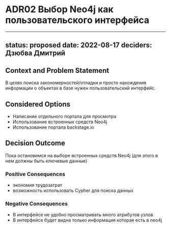 # ADR02 Выбор Neo4j как пользовательского интерфейса

---
status: proposed 
date: 2022-08-17
deciders: Дзюбва Дмитрий
---

## Context and Problem Statement

В целях поиска закономерностей/отладки и просто нахождения информации о объектах в базе нужен пользовательский интерфейс.

## Considered Options

* Написание отдельного портала для просмотра
* Использование встроенных средств Neo4j
* Использование портала backstage.io

## Decision Outcome

Пока остановимся на выборе встроенных средств Neo4j (для этого в нем должны быть ключевые данные)

### Positive Consequences

* экономия трудозатрат
* возможность использовать Cypher для поиска данных

### Negative Consequences

* В интерфейсе не удобно просматривать много атрибутов узлов
* В интерфейсе будет видна только информация которая есть в neo4j
